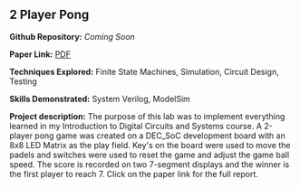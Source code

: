 ## 2 Player Pong

**Github Repository:** *Coming Soon*

**Paper Link:** [PDF](https://github.com/drewc747/drewc747.github.io/blob/master/pdf/2p_pong.pdf)

**Techniques Explored:** Finite State Machines, Simulation, Circuit Design, Testing

**Skills Demonstrated:** System Verilog, ModelSim

**Project description:** The purpose of this lab was to implement everything learned in my Introduction to Digital Circuits and Systems course. A 2-player pong game was created on a DEC_SoC development board with an 8x8 LED Matrix as the play field. Key's on the board were used to move the padels and switches were used to reset the game and adjust the game ball speed. The score is recorded on two 7-segment displays and the winner is the first player to reach 7. Click on the paper link for the full report.

